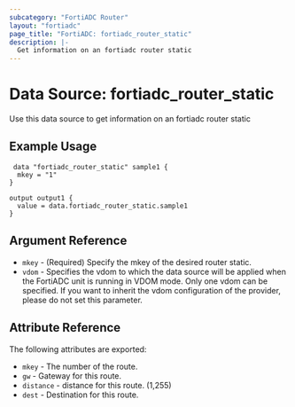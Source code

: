 ```yaml
---
subcategory: "FortiADC Router"
layout: "fortiadc"
page_title: "FortiADC: fortiadc_router_static"
description: |-
  Get information on an fortiadc router static
---
```


# Data Source: fortiadc_router_static
Use this data source to get information on an fortiadc router static

## Example Usage

```hcl
 data "fortiadc_router_static" sample1 {
  mkey = "1"
}

output output1 {
  value = data.fortiadc_router_static.sample1
}
```

## Argument Reference
* `mkey` - (Required) Specify the mkey of the desired  router static.
* `vdom` - Specifies the vdom to which the data source will be applied when the FortiADC unit is running in VDOM mode. Only one vdom can be specified. If you want to inherit the vdom configuration of the provider, please do not set this parameter.


## Attribute Reference

The following attributes are exported:

* `mkey` - The number of the route.
* `gw` - Gateway for this route. 
* `distance` - distance for this route. (1,255)
* `dest` - Destination for this route. 

